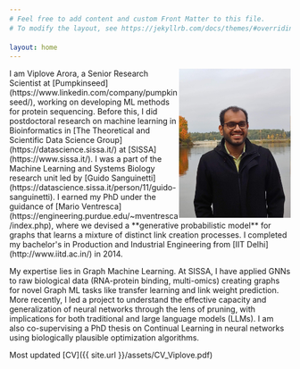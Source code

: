 ```yaml
---
# Feel free to add content and custom Front Matter to this file.
# To modify the layout, see https://jekyllrb.com/docs/themes/#overriding-theme-defaults

layout: home
---
```

<img style="float: right;" src="Viplove.jpg" width="200" /> 
I am Viplove Arora, a Senior Research Scientist at [Pumpkinseed](https://www.linkedin.com/company/pumpkinseed/), working on developing ML methods for protein sequencing. Before this, I did postdoctoral research on machine learning in Bioinformatics in [The Theoretical and Scientific Data Science Group](https://datascience.sissa.it/) at [SISSA](https://www.sissa.it/). I was a part of the Machine Learning and Systems Biology research unit led by [Guido Sanguinetti](https://datascience.sissa.it/person/11/guido-sanguinetti). I earned my PhD under the guidance of [Mario Ventresca](https://engineering.purdue.edu/~mventresca/index.php), where we devised a **generative probabilistic model** for graphs that learns a mixture of distinct link creation processes. I completed my bachelor's in Production and Industrial Engineering from [IIT Delhi](http://www.iitd.ac.in/) in 2014.  

My expertise lies in Graph Machine Learning. At SISSA, I have applied GNNs to raw biological data (RNA-protein binding, multi-omics) creating graphs for novel Graph ML tasks like transfer learning and link weight prediction. More recently, I led a project to understand the effective capacity and generalization of neural networks through the lens of pruning, with implications for both traditional and large language models (LLMs). I am also co-supervising a PhD thesis on Continual Learning in neural networks using biologically plausible optimization algorithms.

<!-- I am interested in developing conceptual, mathematical, and computational tools for modeling complex systems. My research interests include network science, machine learning, complex systems, algorithm design, simulation, multi-objective optimization, and mechanism design. -->

Most updated [CV]({{ site.url }}/assets/CV_Viplove.pdf)
